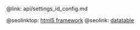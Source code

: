 @link: api/settings_id_config.md

@seolinktop: [html5 framework](https://webix.com)
@seolink: [datatable](https://webix.com/widget/datatable/)